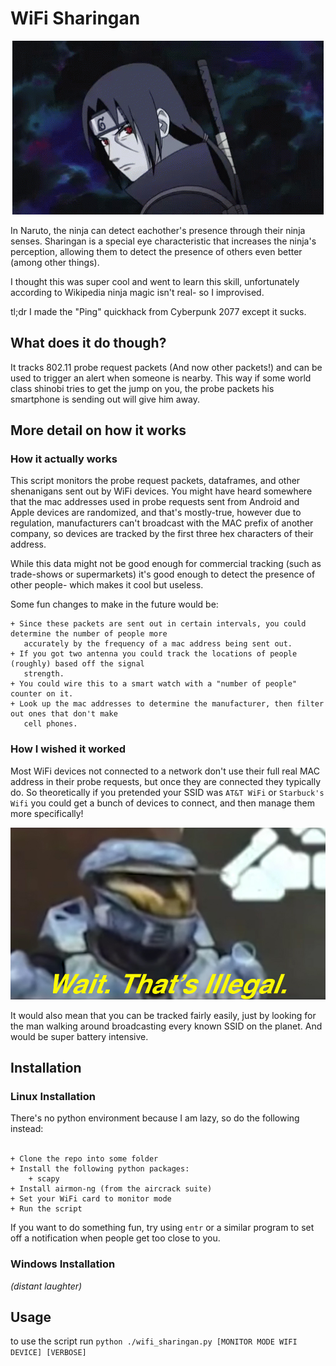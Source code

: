 # WiFi Sharingan 
<p align="center">
  <img src="./sharingan.gif"/>
</p>

In Naruto, the ninja can detect eachother's presence through their ninja senses. Sharingan is a special eye
characteristic that increases the ninja's perception, allowing them to detect the presence of others even better
(among other things).

I thought this was super cool and went to learn this skill, unfortunately according to Wikipedia ninja magic isn't real-
so I improvised.

tl;dr I made the "Ping" quickhack from Cyberpunk 2077 except it sucks.


## What does it do though?
It tracks 802.11 probe request packets (And now other packets!) and can be
used to trigger an alert when someone is nearby. This way if some world class shinobi tries to get the jump on you,
the probe packets his smartphone is sending out will give him away.

## More detail on how it works
### How it actually works
This script monitors the probe request packets, dataframes, and other shenanigans sent out by WiFi devices.
You might have heard somewhere that the mac addresses used in probe requests sent from Android and Apple devices are
randomized, and that's mostly-true, however due to regulation, manufacturers can't broadcast with the MAC
prefix of another company, so devices are tracked by the first three hex characters of their address.<br>

While this data might not be good enough for commercial tracking (such as trade-shows or supermarkets) it's
good enough to detect the presence of other people- which makes it cool but useless.

Some fun changes to make in the future would be:<br>
```
+ Since these packets are sent out in certain intervals, you could determine the number of people more
   accurately by the frequency of a mac address being sent out.
+ If you got two antenna you could track the locations of people (roughly) based off the signal
   strength.
+ You could wire this to a smart watch with a "number of people" counter on it.
+ Look up the mac addresses to determine the manufacturer, then filter out ones that don't make
   cell phones.
```

### How I wished it worked
Most WiFi devices not connected to a network don't use their full real MAC address in their probe requests,
but once they are connected they typically do. So theoretically if you pretended your SSID was `AT&T WiFi`
or `Starbuck's Wifi` you could get a bunch of devices to connect, and then manage them more specifically!

<p align="center">
  <img src="./wait_thats_illegal.jpeg"/>
</p>

It would also mean that you can be tracked fairly easily, just by looking for the man walking around broadcasting
every known SSID on the planet. And would be super battery intensive. 


## Installation
### Linux Installation
There's no python environment because I am lazy, so do the following instead: <br><br>
```
+ Clone the repo into some folder
+ Install the following python packages:
    + scapy
+ Install airmon-ng (from the aircrack suite)
+ Set your WiFi card to monitor mode
+ Run the script
```

If you want to do something fun, try using `entr` or a similar program to set off a notification when people
get too close to you.

### Windows Installation
*(distant laughter)*

## Usage
to use the script run `python ./wifi_sharingan.py [MONITOR MODE WIFI DEVICE] [VERBOSE]` <br>



